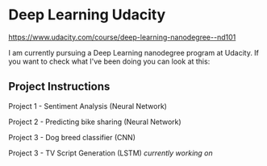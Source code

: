 # Deep Learning Udacity

https://www.udacity.com/course/deep-learning-nanodegree--nd101

I am currently pursuing a Deep Learning nanodegree program at Udacity. If you want to check what I've been doing you can look at this:




## Project Instructions

Project 1 - Sentiment Analysis (Neural Network)

Project 2 - Predicting bike sharing (Neural Network) 

Project 3 - Dog breed classifier (CNN)

Project 3 - TV Script Generation (LSTM) *currently working on*










